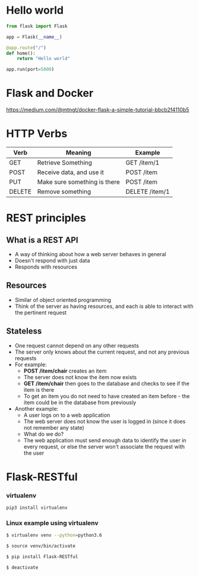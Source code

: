 # Hello world

```python
from flask import Flask

app = Flask(__name__)

@app.route("/")
def home():
    return "Hello world"

app.run(port=5000)
```

# Flask and Docker

https://medium.com/@mtngt/docker-flask-a-simple-tutorial-bbcb2f4110b5

# HTTP Verbs

Verb | Meaning | Example
--- | --- | ---
GET | Retrieve Something | GET /item/1
POST | Receive data, and use it | POST /item
PUT | Make sure something is there | POST /item
DELETE | Remove something | DELETE /item/1

# REST principles

## What is a REST API

- A way of thinking about how a web server behaves in general
- Doesn't respond with just data
- Responds with resources

## Resources

- Similar of object oriented programming
- Think of the server as having resources, and each is able to interact with the pertinent request

## Stateless

- One request cannot depend on any other requests
- The server only knows about the current request, and not any previous requests
- For example:
    - **POST /item/chair** creates an item
    - The server does not know the item now exists
    - **GET /item/chair** then goes to the database and checks to see if the item is there
    - To get an item you do not need to have created an item before - the item could be in the database from previously
- Another example:
    - A user logs on to a web application
    - The web server does not know the user is logged in (since it does not remember any state)
    - What do we do?
    - The web application must send enough data to identify the user in every request, or else the server won't associate the request with the user

# Flask-RESTful

### virtualenv
```bash
pip3 install virtualenv
```

### Linux example using virtualenv

```bash
$ virtualenv venv --python=python3.6

$ source venv/bin/activate

$ pip install Flask-RESTful

$ deactivate
```








